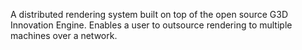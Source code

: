 A distributed rendering system built on top of the open source G3D Innovation Engine. Enables a user to outsource rendering to multiple machines over a network.
